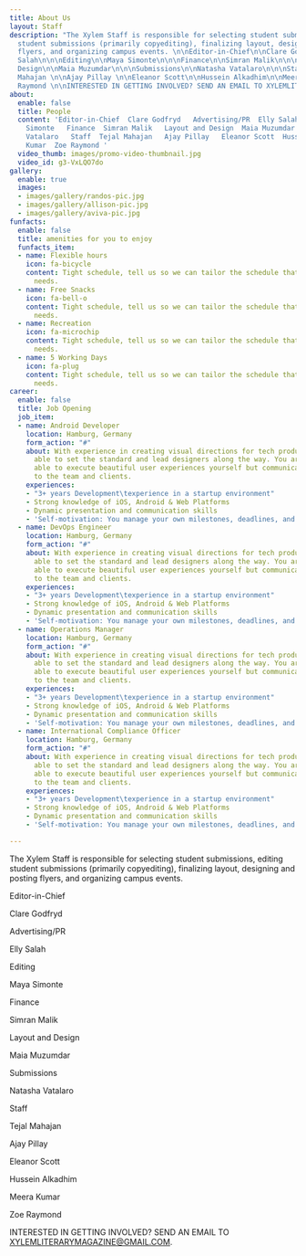 ```yaml
---
title: About Us
layout: Staff
description: "The Xylem Staff is responsible for selecting student submissions, editing
  student submissions (primarily copyediting), finalizing layout, designing and posting
  flyers, and organizing campus events. \n\nEditor-in-Chief\n\nClare Godfryd\n\n\nAdvertising/PR\n\nElly
  Salah\n\n\nEditing\n\nMaya Simonte\n\n\nFinance\n\nSimran Malik\n\n\nLayout and
  Design\n\nMaia Muzumdar\n\n\nSubmissions\n\nNatasha Vatalaro\n\n\nStaff\n\nTejal
  Mahajan \n\nAjay Pillay \n\nEleanor Scott\n\nHussein Alkadhim\n\nMeera Kumar\n\nZoe
  Raymond \n\nINTERESTED IN GETTING INVOLVED? SEND AN EMAIL TO XYLEMLITERARYMAGAZINE@GMAIL.COM."
about:
  enable: false
  title: People
  content: 'Editor-in-Chief  Clare Godfryd   Advertising/PR  Elly Salah   Editing  Maya
    Simonte   Finance  Simran Malik   Layout and Design  Maia Muzumdar   Submissions  Natasha
    Vatalaro   Staff  Tejal Mahajan   Ajay Pillay   Eleanor Scott  Hussein Alkadhim  Meera
    Kumar  Zoe Raymond '
  video_thumb: images/promo-video-thumbnail.jpg
  video_id: g3-VxLQO7do
gallery:
  enable: true
  images:
  - images/gallery/randos-pic.jpg
  - images/gallery/allison-pic.jpg
  - images/gallery/aviva-pic.jpg
funfacts:
  enable: false
  title: amenities for you to enjoy
  funfacts_item:
  - name: Flexible hours
    icon: fa-bicycle
    content: Tight schedule, tell us so we can tailor the schedule that fits your
      needs.
  - name: Free Snacks
    icon: fa-bell-o
    content: Tight schedule, tell us so we can tailor the schedule that fits your
      needs.
  - name: Recreation
    icon: fa-microchip
    content: Tight schedule, tell us so we can tailor the schedule that fits your
      needs.
  - name: 5 Working Days
    icon: fa-plug
    content: Tight schedule, tell us so we can tailor the schedule that fits your
      needs.
career:
  enable: false
  title: Job Opening
  job_item:
  - name: Android Developer
    location: Hamburg, Germany
    form_action: "#"
    about: With experience in creating visual directions for tech products, you are
      able to set the standard and lead designers along the way. You are not only
      able to execute beautiful user experiences yourself but communicate those concepts
      to the team and clients.
    experiences:
    - "3+ years Development\texperience in a startup environment"
    - Strong knowledge of iOS, Android & Web Platforms
    - Dynamic presentation and communication skills
    - 'Self-motivation: You manage your own milestones, deadlines, and priorities'
  - name: DevOps Engineer
    location: Hamburg, Germany
    form_action: "#"
    about: With experience in creating visual directions for tech products, you are
      able to set the standard and lead designers along the way. You are not only
      able to execute beautiful user experiences yourself but communicate those concepts
      to the team and clients.
    experiences:
    - "3+ years Development\texperience in a startup environment"
    - Strong knowledge of iOS, Android & Web Platforms
    - Dynamic presentation and communication skills
    - 'Self-motivation: You manage your own milestones, deadlines, and priorities'
  - name: Operations Manager
    location: Hamburg, Germany
    form_action: "#"
    about: With experience in creating visual directions for tech products, you are
      able to set the standard and lead designers along the way. You are not only
      able to execute beautiful user experiences yourself but communicate those concepts
      to the team and clients.
    experiences:
    - "3+ years Development\texperience in a startup environment"
    - Strong knowledge of iOS, Android & Web Platforms
    - Dynamic presentation and communication skills
    - 'Self-motivation: You manage your own milestones, deadlines, and priorities'
  - name: International Compliance Officer
    location: Hamburg, Germany
    form_action: "#"
    about: With experience in creating visual directions for tech products, you are
      able to set the standard and lead designers along the way. You are not only
      able to execute beautiful user experiences yourself but communicate those concepts
      to the team and clients.
    experiences:
    - "3+ years Development\texperience in a startup environment"
    - Strong knowledge of iOS, Android & Web Platforms
    - Dynamic presentation and communication skills
    - 'Self-motivation: You manage your own milestones, deadlines, and priorities'

---
```

The Xylem Staff is responsible for selecting student submissions, editing student submissions (primarily copyediting), finalizing layout, designing and posting flyers, and organizing campus events. 

Editor-in-Chief

Clare Godfryd

Advertising/PR

Elly Salah

Editing

Maya Simonte

Finance

Simran Malik

Layout and Design

Maia Muzumdar

Submissions

Natasha Vatalaro

Staff

Tejal Mahajan 

Ajay Pillay 

Eleanor Scott

Hussein Alkadhim

Meera Kumar

Zoe Raymond 

INTERESTED IN GETTING INVOLVED? SEND AN EMAIL TO XYLEMLITERARYMAGAZINE@GMAIL.COM.